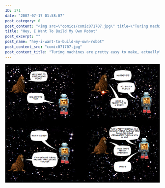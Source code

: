 ```yaml
---
ID: 171
date: "2007-07-17 01:58:07"
post_category: 0
post_content: "<img src=\"comics/comic071707.jpg\" title=\"Turing machines are pretty easy to make, actually\" />"
title: "Hey, I Want To Build My Own Robot"
post_excerpt: ""
post_name: "hey-i-want-to-build-my-own-robot"
post_content_src: "comic071707.jpg"
post_content_title: "Turing machines are pretty easy to make, actually"
---
```



[![Turing machines are pretty easy to make, actually](/comics-hi-res/comic071707.jpg)](/comics-hi-res/comic071707.jpg "Turing machines are pretty easy to make, actually")
